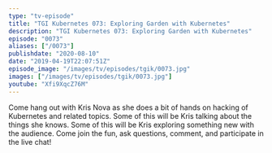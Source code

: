 ```yaml
---
type: "tv-episode"
title: "TGI Kubernetes 073: Exploring Garden with Kubernetes"
description: "TGI Kubernetes 073: Exploring Garden with Kubernetes"
episode: "0073"
aliases: ["/0073"]
publishdate: "2020-08-10"
date: "2019-04-19T22:07:51Z"
episode_image: "/images/tv/episodes/tgik/0073.jpg"
images: ["/images/tv/episodes/tgik/0073.jpg"]
youtube: "Xfi9XqcZ76M"
---
```


Come hang out with Kris Nova as she does a bit of hands on hacking of Kubernetes and related topics. Some of this will be Kris talking about the things she knows. Some of this will be Kris exploring something new with the audience. Come join the fun, ask questions, comment, and participate in the live chat!


